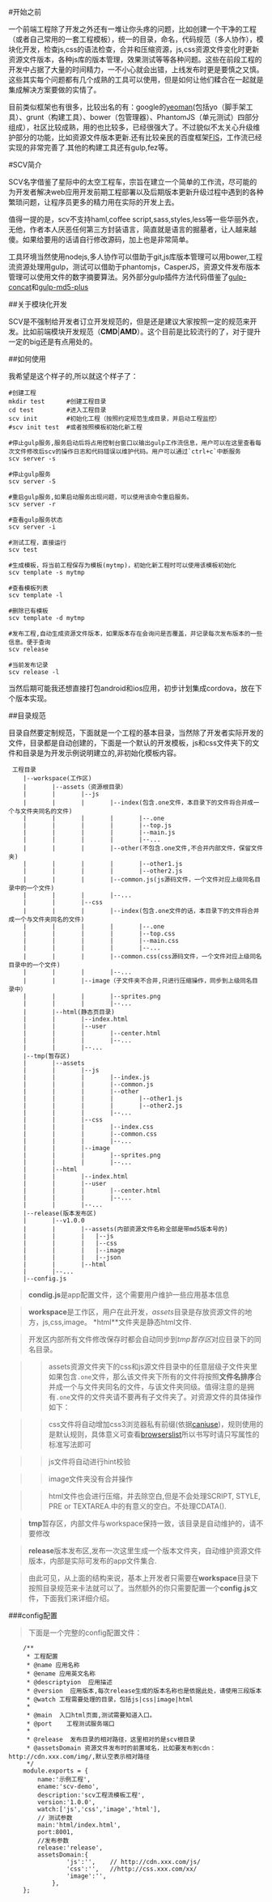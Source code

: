 #开始之前

  一个前端工程除了开发之外还有一堆让你头疼的问题，比如创建一个干净的工程（或者自己常用的一套工程模板），统一的目录，命名，代码规范（多人协作），模块化开发，检查js,css的语法检查，合并和压缩资源，js,css资源文件变化时更新资源文件版本，各种js库的版本管理，效果测试等等各种问题。这些在前段工程的开发中占据了大量的时间精力，一不小心就会出错，上线发布时更是要慎之又慎。这些其实每个问题都有几个成熟的工具可以使用，但是如何让他们糅合在一起就是集成解决方案要做的实情了。
  
  目前类似框架也有很多，比较出名的有：google的[yeoman](http://yeoman.io/)(包括yo（脚手架工具）、grunt（构建工具）、bower（包管理器）、PhantomJS（单元测试）四部分组成），社区比较成熟，用的也比较多，已经很强大了。不过貌似不太关心升级维护部分的功能，比如资源文件版本更新.还有比较亲民的百度框架[FIS](http://fis.baidu.com/)，工作流已经实现的非常完善了.其他的构建工具还有gulp,fez等。

#SCV简介

 SCV名字借鉴了星际中的太空工程车，宗旨在建立一个简单的工作流，尽可能的为开发者解决web应用开发前期工程部署以及后期版本更新升级过程中遇到的各种繁琐问题，让程序员更多的精力用在实际的开发上去。

 值得一提的是，scv不支持haml,coffee script,sass,styles,less等一些华丽外衣，无他，作者本人厌恶任何第三方封装语言，简直就是语言的掘墓者，让人越来越傻。如果给要用的话请自行修改源码，加上也是非常简单。

 工具环境当然使用nodejs,多人协作可以借助于git,js库版本管理可以用bower,工程流资源处理用gulp，测试可以借助于phantomjs，CasperJS，资源文件发布版本管理可以使用文件的数字摘要算法。另外部分gulp插件方法代码借鉴了[gulp-concat](https://www.npmjs.com/package/gulp-concat)和[gulp-md5-plus](https://github.com/wpfpizicai/gulp-md5-plus)
 
##关于模块化开发

  SCV是不强制给开发者订立开发规范的，但是还是建议大家按照一定的规范来开发。比如前端模块开发规范（**CMD**|**AMD**）。这个目前是比较流行的了，对于提升一定的big还是有点用处的。
 
##如何使用

 我希望是这个样子的,所以就这个样子了：
 
 	#创建工程
	mkdir test		#创建工程目录
	cd test			#进入工程目录
	scv init 		#初始化工程（按照约定规范生成目录，并启动工程监控）
	#scv init test	#或者按照模板初始化新工程

	#停止gulp服务,服务启动后将占用控制台窗口以输出gulp工作流信息，用户可以在这里查看每次文件修改后scv的操作日志和代码错误以维护代码。用户可以通过`ctrl+c`中断服务
	scv server -s
	
	#停止gulp服务
	scv server -S
	
	#重启gulp服务,如果启动服务出现问题，可以使用该命令重启服务。
	scv server -r

	#查看gulp服务状态
	scv server -i
	
	#测试工程，直接运行
	scv test
	
	#生成模板，将当前工程保存为模板(mytmp)，初始化新工程时可以使用该模板初始化
	scv template -s mytmp
	
	#查看模板列表
	scv template -l

	#删除已有模板
	scv template -d mytmp

	#发布工程,自动生成资源文件版本，如果版本存在会询问是否覆盖，并记录每次发布版本的一些信息。便于查询
	scv release

	#当前发布记录
	scv release -l
	
 当然后期可能我还想直接打包android和ios应用，初步计划集成cordova，放在下个版本实现。
	
##目录规范

 目录自然要定制规范，下面就是一个工程的基本目录，当然除了开发者实际开发的文件，目录都是自动创建的，下面是一个默认的开发模板，js和css文件夹下的文件和目录是为开发示例说明建立的,非初始化模板内容。

	 工程目录
		|--workspace(工作区)
		|		|--assets（资源根目录）
		|		|		|--js
		|		|		|		|--index(包含.one文件，本目录下的文件将合并成一个与文件夹同名的文件)
		|		|		|		|		|--.one
		|		|		|		|		|--top.js
		|		|		|		|		|--main.js
		|		|		|		|		|--...
		|		|		|		|--other(不包含.one文件,不合并内部文件，保留文件夹)
		|		|		|		|		|--other1.js
		|		|		|		|		|--other2.js
		|		|		|		|--common.js(js源码文件，一个文件对应上级同名目录中的一个文件)
		|		|		|		|--...
		|		|		|--css
		|		|		|		|--index(包含.one文件的话，本目录下的文件将合并成一个与文件夹同名的文件)
		|		|		|		|		|--.one
		|		|		|		|		|--top.css
		|		|		|		|		|--main.css
		|		|		|		|		|--...
		|		|		|		|--common.css(css源码文件，一个文件对应上级同名目录中的一个文件)
		|		|		|		|--...
		|		|		|--image（子文件夹不合并,只进行压缩操作，同步到上级同名目录中）
		|		|		|		|--sprites.png
		|		|		|		|--...
		|		|--html(静态页目录)
		|		|		|--index.html
		|		|		|--user
		|		|		|		|--center.html
		|		|		|		|--...
		|		|		|--...
		|--tmp(暂存区)
		|		|--assets
		|		|		|--js	
		|		|		|		|--index.js
		|		|		|		|--common.js
		|		|		|		|--other
		|		|		|		|		|--other1.js
		|		|		|		|		|--other2.js
		|		|		|		|--...
		|		|		|--css	
		|		|		|		|--index.css
		|		|		|		|--common.css
		|		|		|		|--...
		|		|		|--image
		|		|		|		|--sprites.png
		|		|		|		|--...
		|		|--html
		|		|		|--index.html
		|		|		|--user
		|		|		|		|--center.html
		|		|		|		|--...		
		|		|		|--...
		|--release(版本发布区)
		|		|--v1.0.0
		|		|		|--assets(内部资源文件名称全部是带md5版本号的)
		|		|		|	|--js
		|		|		|	|--css
		|		|		|	|--image
		|		|		|	|--json
		|		|		|--html
		|		|--... 	
		|--config.js


>**condig.js**是app配置文件，这个需要用户维护一些应用基本信息

>**workspace**是工作区，用户在此开发，*assets*目录是存放资源文件的地方，js,css,image。
*html**文件夹是静态html文件.

>开发区内部所有文件修改保存时都会自动同步到*tmp暂存区*对应目录下的同名目录。

>>assets资源文件夹下的css和js源文件目录中的任意层级子文件夹里如果包含`.one`文件，那么该文件夹下所有的文件将按照**文件名排序**合并成一个与文件夹同名的文件，与该文件夹同级。值得注意的是拥有`.one`文件的文件夹请不要再有子文件夹了。对资源文件的具体操作如下：

>>css文件将自动增加css3浏览器私有前缀(依据[caniuse](http://caniuse.com/))，规则使用的是默认规则，具体意义可查看[browserslist](https://github.com/ai/browserslist)所以书写时请只写属性的标准写法即可

>>js文件将自动进行hint校验

>>image文件夹没有合并操作

>>html文件也会进行压缩，并去除空白,但是不会处理SCRIPT, STYLE, PRE or TEXTAREA.中的有意义的空白。不处理CDATA(<!--*-->).

>**tmp**暂存区，内部文件与workspace保持一致，该目录是自动维护的，请不要修改

>**release**版本发布区,发布一次这里生成一个版本文件夹，自动维护资源文件版本，内部是实际可发布的app文件集合.

>由此可见，从上面的结构来说，基本上开发者只需要在**workspace**目录下按照目录规范来卡法就可以了。当然额外的你只需要配置一个**config.js**文件，下面我们来详细介绍。
 

###config配置

>下面是一个完整的config配置文件：

		/**
		 * 工程配置
		 * @name 应用名称
		 * @ename 应用英文名称
		 * @descriptyion  应用描述
		 * @version  应用版本,每次release生成的版本名称也是依据此处，请使用三段版本
		 * @watch 工程需要处理的目录，包括js|css|image|html	
		 * 
		 * @main  入口html页面,测试需要知道入口。
		 * @port	工程测试服务端口
		 * 
		 * @release  发布目录的相对路径，这里相对的是scv根目录
		 * @assetsDomain 资源文件发布时的前置域名，比如要发布到cdn：http://cdn.xxx.com/img/,默认空表示相对路径
		 */
		module.exports = {
			name:'示例工程',
			ename:'scv-demo',
			description:'scv工程流模板工程',
			version:'1.0.0',
			watch:['js','css','image','html'],
			// 测试参数
			main:'html/index.html',
			port:8001,
			//发布参数
			release:'release',
			assetsDomain:{
					'js':'',	// http://cdn.xxx.com/js/
					'css':'',	//http://css.xxx.com/xx/
					'image':'',
				},
		};
